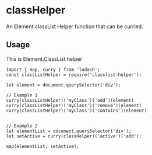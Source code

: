 # classHelper

An Element.classList Helper function that can be curried.

## Usage

This is Element.ClassList helper 

```
import { map, curry } from 'lodash';
const classListHelper = require('classlist-helper');

let element = document.querySelector('div');

// Example 1
curry(classListHelper)('myClass')('add')(element)
curry(classListHelper)('myClass')('remove')(element)
curry(classListHelper)('myClass')('contains')(element)


// Example 2
let elementList = document.querySelector('div');
let setActive = curry(classHelper)('active')('add');

map(elementList, setActive);
```